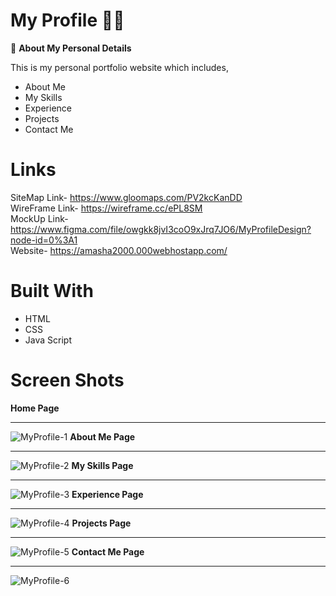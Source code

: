 # My Profile 👩‍💻

👩 **About My Personal Details**

This is my personal portfolio website which includes,
  - About Me
  - My Skills
  - Experience
  - Projects
  - Contact Me
  
  
  
  # Links
  
  SiteMap Link- https://www.gloomaps.com/PV2kcKanDD<br>
  WireFrame Link- https://wireframe.cc/ePL8SM<br>
  MockUp Link- https://www.figma.com/file/owgkk8jvI3coO9xJrq7JO6/MyProfileDesign?node-id=0%3A1<br>
  Website- https://amasha2000.000webhostapp.com/<br>
  
  
  # Built With
   - HTML
   - CSS
   - Java Script

 # Screen Shots
 
**Home Page**<hr>
![MyProfile-1](https://user-images.githubusercontent.com/90234105/149254774-b19cbef4-94fb-4465-a4b4-81eb10d68901.png)
**About Me Page**<hr>
![MyProfile-2](https://user-images.githubusercontent.com/90234105/149254858-78df0af6-549d-4249-93ad-a33c1fedb550.png)
**My Skills Page**<hr>
![MyProfile-3](https://user-images.githubusercontent.com/90234105/149254889-484d7b13-ef75-40da-8066-0cbbf6104e05.png)
**Experience Page**<hr>
![MyProfile-4](https://user-images.githubusercontent.com/90234105/149254910-3adb2a3d-4e1b-48d4-a17c-1ce834b2caba.png)
**Projects Page**<hr>
![MyProfile-5](https://user-images.githubusercontent.com/90234105/149254923-1ba96ec1-0b78-4d0e-8207-d1800f026818.png)
**Contact Me Page**<hr>
![MyProfile-6](https://user-images.githubusercontent.com/90234105/149254940-9c37c50f-7648-4311-aa91-0ab758dcaf7f.png)
